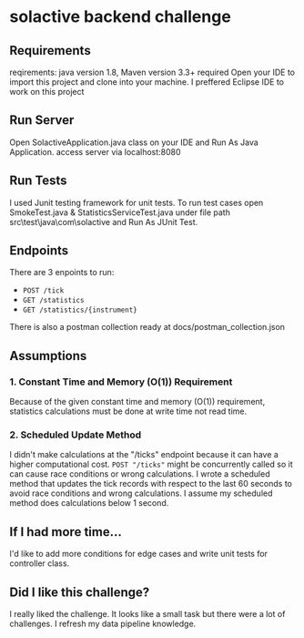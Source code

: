 # solactive backend challenge

## Requirements

reqirements: java version 1.8, Maven version 3.3+ required
Open your IDE to import this project and clone into your machine. I preffered Eclipse IDE to work on this project

## Run Server

Open SolactiveApplication.java class on your IDE and Run As Java Application.
access server via localhost:8080 

## Run Tests
I used Junit testing framework for unit tests. To run test cases open SmokeTest.java & StatisticsServiceTest.java under file path src\test\java\com\solactive and Run As JUnit Test.

## Endpoints

There are 3 enpoints to run:

- `POST /tick`
- `GET /statistics`
- `GET /statistics/{instrument}`

There is also a postman collection ready at docs/postman_collection.json

## Assumptions

### 1. Constant Time and Memory (O(1)) Requirement

Because of the given constant time and memory (O(1)) requirement, statistics calculations must be done at write time not read time.

### 2. Scheduled Update Method

I didn't make calculations at the "/ticks" endpoint because it can have a higher computational cost. `POST "/ticks"` might be concurrently called so it can cause race conditions or wrong calculations. I wrote a scheduled method that updates the tick records with respect to the last 60 seconds to avoid race conditions and wrong calculations. I assume my scheduled method does calculations below 1 second.

## If I had more time...

I'd like to add more conditions for edge cases and write unit tests for controller class.

## Did I like this challenge?

I really liked the challenge. It looks like a small task but there were a lot of challenges. I refresh my data pipeline knowledge.
